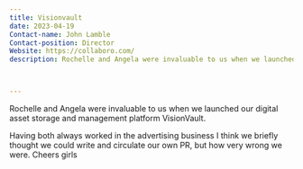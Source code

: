 ```yaml
---
title: Visionvault
date: 2023-04-19
Contact-name: John Lamble
Contact-position: Director
Website: https://collaboro.com/
description: Rochelle and Angela were invaluable to us when we launched our digital asset storage and management platform VisionVault.



---
```


Rochelle and Angela were invaluable to us when we launched our digital asset storage and management platform VisionVault.

Having both always worked in the advertising business I think we briefly thought we could write and circulate our own PR, but how very wrong we were. Cheers girls
